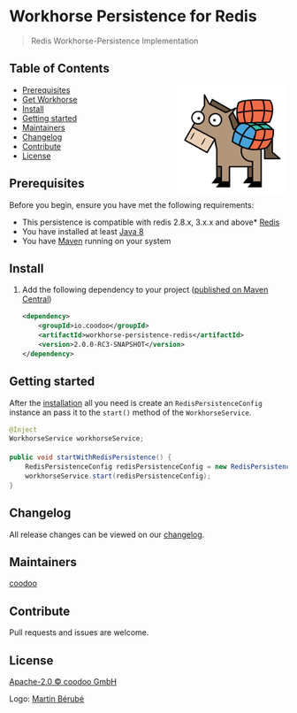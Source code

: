 # Workhorse Persistence for Redis

> Redis Workhorse-Persistence Implementation

## Table of Contents
<img align="right" height="200px" src="logo.png">

- [Prerequisites](#prerequisites)
- [Get Workhorse](#get-workhorse)
- [Install](#install)
- [Getting started](#getting-started)
- [Maintainers](#maintainers)
- [Changelog](#changelog)
- [Contribute](#contribute)
- [License](#license)
  

## Prerequisites

Before you begin, ensure you have met the following requirements:

* This persistence is compatible with redis 2.8.x, 3.x.x and above* [Redis](https://redis.io/download)
* You have installed at least [Java 8](http://www.oracle.com/technetwork/java/javase/downloads/jdk8-downloads-2133151.html)
* You have [Maven](https://maven.apache.org/download.cgi) running on your system


## Install

1. Add the following dependency to your project ([published on Maven Central](https://search.maven.org/artifact/io.coodoo/workhorse-persistence-redis/))
   
   ```xml
   <dependency>
       <groupId>io.coodoo</groupId>
       <artifactId>workhorse-persistence-redis</artifactId>
       <version>2.0.0-RC3-SNAPSHOT</version>
   </dependency>
   ```

## Getting started

After the [installation](#install) all you need is create an `RedisPersistenceConfig` instance an pass it to the `start()` method of the `WorkhorseService`.

```java
@Inject
WorkhorseService workhorseService;

public void startWithRedisPersistence() {
    RedisPersistenceConfig redisPersistenceConfig = new RedisPersistenceConfigBuilder().build();
    workhorseService.start(redisPersistenceConfig);
}
```


## Changelog

All release changes can be viewed on our [changelog](./CHANGELOG.md).


## Maintainers

[coodoo](https://github.com/orgs/coodoo-io/people)


## Contribute

Pull requests and issues are welcome.


## License

[Apache-2.0 © coodoo GmbH](./LICENSE)

Logo: [Martin Bérubé](http://www.how-to-draw-funny-cartoons.com)
  
